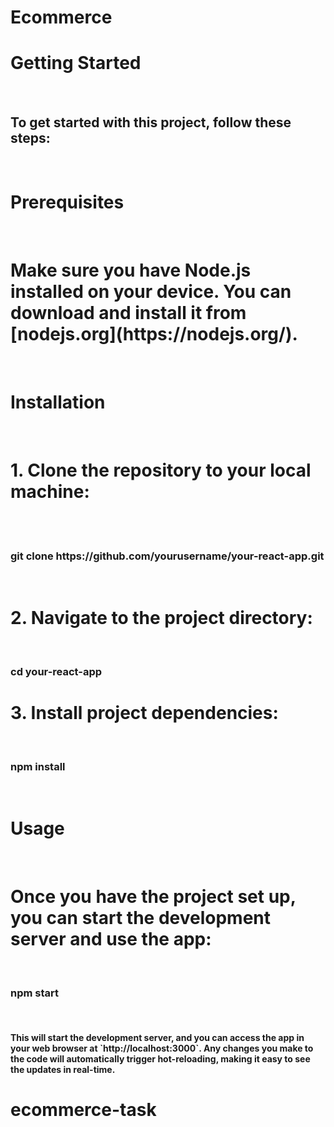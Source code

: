 <h1>Ecommerce</h1>

<h1>Getting Started</h1>
<br/>
<h2>To get started with this project, follow these steps:</h2>
<br/>
<h1> Prerequisites </h1>
<br/>
<h1>Make sure you have Node.js installed on your device. You can download and install it from [nodejs.org](https://nodejs.org/).</h1>
<br/>
<h1>Installation</h1>
<br/>
<h1>1. Clone the repository to your local machine:</h1>
<br/>
<br/>
   <h3>git clone https://github.com/yourusername/your-react-app.git</h3>

<br/>
<h1>2. Navigate to the project directory:</h1>
<br/>
 
<h3> cd your-react-app
</h3>  

<h1>3. Install project dependencies:</h1>
<br>

 <h3>  npm install </h3>
<br/>

<h1>Usage</h1>
<br/>
<h1>Once you have the project set up, you can start the development server and use the app:</h1>
<br/>

<h3>npm start</h3>
<br/>

<h4>This will start the development server, and you can access the app in your web browser at `http://localhost:3000`. Any changes you make to the code will automatically trigger hot-reloading, making it easy to see the updates in real-time.</h4>
<h1>  e c o m m e r c e - t a s k </h1>
 <br/>
<br/> 
